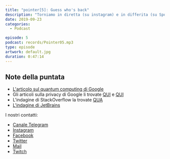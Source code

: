 ```yaml
---
title: "pointer[5]: Guess who's back"
description: "Torniamo in diretta (su instagram) e in differita (su Spotify, iTunes e Google) per parlare delle ultime novità del mondo tech. In questa sesta puntata, che in realtà, contando da 0 è la quinta parliamo come sempre di Quantum Computing, di Google e della privacy, poi analizziamo le varia risposte alle interviste svolte da StackOverflow. Concludiamo l'episodio parlando dei nostri subreddit preferiti."
date: 2019-09-23
categories:
  - Podcast

episode: 5
podcast: records/Pointer05.mp3
type: episode
artwork: default.jpg
duration: 0:47:14
---
```


## Note della puntata

- [L'articolo sul quantum computing di Google](https://www.technologyreview.com/f/614416/google-researchers-have-reportedly-achieved-quantum-supremacy)
- Gli articoli sulla privacy di Google li trovate [QUI](https://www.bloomberg.com/news/articles/2019-09-23/google-will-listen-to-your-conversations-again-but-ask-first) e [QUI](https://thehackernews.com/2019/09/google-calendar-search.html)
- L'indagine di StackOverflow la trovate [QUA](https://www.jetbrains.com/lp/devecosystem-2019/)
- [L'indagine di JetBrains](https://insights.stackoverflow.com/survey/2019")


I nostri contatti:

- [Canale Telegram](https://t.me/PointerPodcast)
- [Instagram](https://www.instagram.com/pointerpodcast/)
- [Facebook](https://www.facebook.com/pointerPodcast/)
- [Twitter](https://twitter.com/PointerPodcast)
- [Mail](info@pointerpodcast.it)
- [Twitch](https://www.twitch.tv/pointerpodcast)

